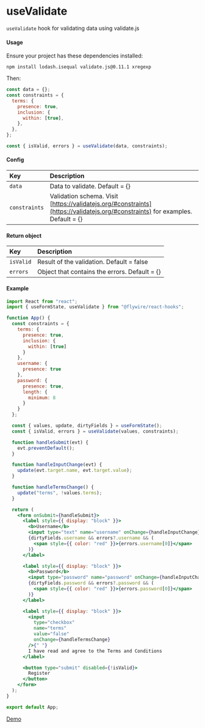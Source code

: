 # useValidate

`useValidate` hook for validating data using validate.js

#### Usage

Ensure your project has these dependencies installed:

```
npm install lodash.isequal validate.js@0.11.1 xregexp
```

Then:

```js
const data = {};
const constraints = {
  terms: {
    presence: true,
    inclusion: {
      within: [true],
    },
  },
};

const { isValid, errors } = useValidate(data, constraints);
```

#### Config

| Key           | Description                                                                                                                    |
| :------------ | :----------------------------------------------------------------------------------------------------------------------------- |
| `data`        | Data to validate. Default = {}                                                                                                 |
| `constraints` | Validation schema. Visit [https://validatejs.org/#constraints](https://validatejs.org/#constraints) for examples. Default = {} |

#### Return object

| Key       | Description                                   |
| :-------- | :-------------------------------------------- |
| `isValid` | Result of the validation. Default = false     |
| `errors`  | Object that contains the errors. Default = {} |

#### Example

```jsx harmony
import React from "react";
import { useFormState, useValidate } from "@flywire/react-hooks";

function App() {
  const constraints = {
    terms: {
      presence: true,
      inclusion: {
        within: [true]
      }
    },
    username: {
      presence: true
    },
    password: {
      presence: true,
      length: {
        minimum: 8
      }
    }
  };

  const { values, update, dirtyFields } = useFormState();
  const { isValid, errors } = useValidate(values, constraints);

  function handleSubmit(evt) {
    evt.preventDefault();
  }

  function handleInputChange(evt) {
    update(evt.target.name, evt.target.value);
  }

  function handleTermsChange() {
    update("terms", !values.terms);
  }

  return (
    <form onSubmit={handleSubmit}>
      <label style={{ display: "block" }}>
        <b>Username</b>
        <input type="text" name="username" onChange={handleInputChange} />
        {dirtyFields.username && errors?.username && (
          <span style={{ color: "red" }}>{errors.username[0]}</span>
        )}
      </label>

      <label style={{ display: "block" }}>
        <b>Password</b>
        <input type="password" name="password" onChange={handleInputChange} />
        {dirtyFields.password && errors?.password && (
          <span style={{ color: "red" }}>{errors.password[0]}</span>
        )}
      </label>

      <label style={{ display: "block" }}>
        <input
          type="checkbox"
          name="terms"
          value="false"
          onChange={handleTermsChange}
        />{" "}
        I have read and agree to the Terms and Conditions
      </label>

      <button type="submit" disabled={!isValid}>
        Register
      </button>
    </form>
  );
}

export default App;
```

[Demo](https://codesandbox.io/s/flywire-react-hooks-usevalidate-vy1bo?file=/src/App.js)